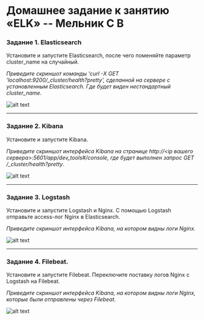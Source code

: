 # Домашнее задание к занятию «ELK» -- Мельник С В

### Задание 1. Elasticsearch

Установите и запустите Elasticsearch, после чего поменяйте параметр cluster_name на случайный.

_Приведите скриншот команды 'curl -X GET 'localhost:9200/\_cluster/health?pretty', сделанной на сервере с установленным Elasticsearch. Где будет виден нестандартный cluster_name_.

![alt text]()

---

### Задание 2. Kibana

Установите и запустите Kibana.

_Приведите скриншот интерфейса Kibana на странице http://<ip вашего сервера>:5601/app/dev_tools#/console, где будет выполнен запрос GET /\_cluster/health?pretty_.

![alt text]()

---

### Задание 3. Logstash

Установите и запустите Logstash и Nginx. С помощью Logstash отправьте access-лог Nginx в Elasticsearch.

_Приведите скриншот интерфейса Kibana, на котором видны логи Nginx._

![alt text]()

---

### Задание 4. Filebeat.

Установите и запустите Filebeat. Переключите поставку логов Nginx с Logstash на Filebeat.

_Приведите скриншот интерфейса Kibana, на котором видны логи Nginx, которые были отправлены через Filebeat._

![alt text]()
